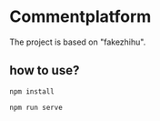 # Commentplatform
The project is based on "fakezhihu". 


## how to use?
`npm install`

`npm run serve`
